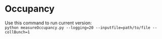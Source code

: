 # Occupancy

Use this command to run current version:    
`python measureOccupancy.py --logging=20 --inputfile=path/to/file --collBunch=1`
